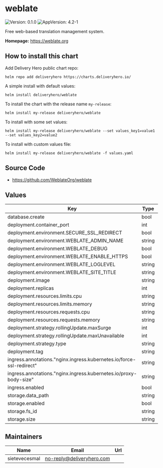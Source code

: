 # weblate

![Version: 0.1.0](https://img.shields.io/badge/Version-0.1.0-informational?style=flat-square) ![AppVersion: 4.2-1](https://img.shields.io/badge/AppVersion-4.2-1-informational?style=flat-square)

Free web-based translation management system.

**Homepage:** <https://weblate.org>

## How to install this chart

Add Delivery Hero public chart repo:

```console
helm repo add deliveryhero https://charts.deliveryhero.io/
```

A simple install with default values:

```console
helm install deliveryhero/weblate
```

To install the chart with the release name `my-release`:

```console
helm install my-release deliveryhero/weblate
```

To install with some set values:

```console
helm install my-release deliveryhero/weblate --set values_key1=value1 --set values_key2=value2
```

To install with custom values file:

```console
helm install my-release deliveryhero/weblate -f values.yaml
```

## Source Code

* <https://github.com/WeblateOrg/weblate>

## Values

| Key | Type | Default | Description |
|-----|------|---------|-------------|
| database.create | bool | `true` |  |
| deployment.container_port | int | `8080` |  |
| deployment.environment.SECURE_SSL_REDIRECT | bool | `true` |  |
| deployment.environment.WEBLATE_ADMIN_NAME | string | `"Weblate Admin"` |  |
| deployment.environment.WEBLATE_DEBUG | bool | `false` |  |
| deployment.environment.WEBLATE_ENABLE_HTTPS | bool | `true` |  |
| deployment.environment.WEBLATE_LOGLEVEL | string | `"WARNING"` |  |
| deployment.environment.WEBLATE_SITE_TITLE | string | `"Weblate"` |  |
| deployment.image | string | `"weblate/weblate"` |  |
| deployment.replicas | int | `1` |  |
| deployment.resources.limits.cpu | string | `"500m"` |  |
| deployment.resources.limits.memory | string | `"4096Mi"` |  |
| deployment.resources.requests.cpu | string | `"300m"` |  |
| deployment.resources.requests.memory | string | `"2048Mi"` |  |
| deployment.strategy.rollingUpdate.maxSurge | int | `1` |  |
| deployment.strategy.rollingUpdate.maxUnavailable | int | `0` |  |
| deployment.strategy.type | string | `"RollingUpdate"` |  |
| deployment.tag | string | `"4.2-1"` |  |
| ingress.annotations."nginx.ingress.kubernetes.io/force-ssl-redirect" | string | `"true"` |  |
| ingress.annotations."nginx.ingress.kubernetes.io/proxy-body-size" | string | `"512m"` |  |
| ingress.enabled | bool | `false` |  |
| storage.data_path | string | `"/app/data"` |  |
| storage.enabled | bool | `false` |  |
| storage.fs_id | string | `"fs-xxxxx"` |  |
| storage.size | string | `"10Gi"` |  |

## Maintainers

| Name | Email | Url |
| ---- | ------ | --- |
| sietevecesmal | no-reply@deliveryhero.com |  |
